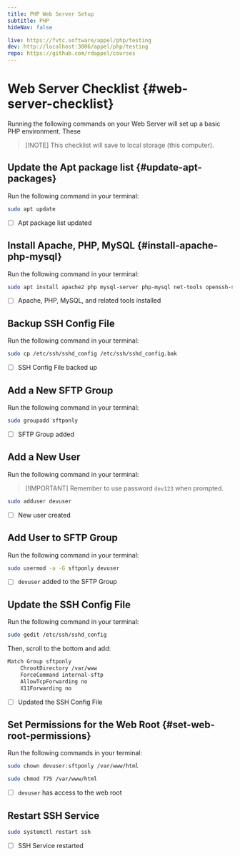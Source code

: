 ```yaml
---
title: PHP Web Server Setup
subtitle: PHP
hideNav: false

live: https://fvtc.software/appel/php/testing
dev: http://localhost:3006/appel/php/testing
repo: https://github.com/rdappel/courses
---
```


# Web Server Checklist {#web-server-checklist}

Running the following commands on your Web Server will set up a basic PHP environment. These 

> [!NOTE] This checklist will save to local storage (this computer).


## Update the Apt package list {#update-apt-packages}

Run the following command in your terminal:

```bash
sudo apt update
```

<div class="checklist localstore">

- [ ] Apt package list updated

</div>


## Install Apache, PHP, MySQL {#install-apache-php-mysql}

Run the following command in your terminal:

```bash
sudo apt install apache2 php mysql-server php-mysql net-tools openssh-server
```

<div class="checklist localstore">

- [ ] Apache, PHP, MySQL, and related tools installed

</div>


## Backup SSH Config File

Run the following command in your terminal:

```bash
sudo cp /etc/ssh/sshd_config /etc/ssh/sshd_config.bak
```

<div class="checklist localstore">

- [ ] SSH Config File backed up

</div>


## Add a New SFTP Group

Run the following command in your terminal:

```bash
sudo groupadd sftponly
```

<div class="checklist localstore">

- [ ] SFTP Group added

</div>


## Add a New User

Run the following command in your terminal:

> [!IMPORTANT] Remember to use password `dev123` when prompted.

```bash
sudo adduser devuser
```

<div class="checklist localstore">

- [ ] New user created

</div>


## Add User to SFTP Group

Run the following command in your terminal:

```bash
sudo usermod -a -G sftponly devuser
```

<div class="checklist localstore">

- [ ] `devuser` added to the SFTP Group

</div>


## Update the SSH Config File

Run the following command in your terminal:

```bash
sudo gedit /etc/ssh/sshd_config
```

Then, scroll to the bottom and add:

```bash
Match Group sftponly
    ChrootDirectory /var/www
    ForceCommand internal-sftp
    AllowTcpForwarding no
    X11Forwarding no
```

<div class="checklist localstore">

- [ ] Updated the SSH Config File

</div>


## Set Permissions for the Web Root {#set-web-root-permissions}

Run the following commands in your terminal:

```bash
sudo chown devuser:sftponly /var/www/html
```

```bash
sudo chmod 775 /var/www/html
```

<div class="checklist localstore">

- [ ] `devuser` has access to the web root

</div>


## Restart SSH Service

```bash
sudo systemctl restart ssh
```

<div class="checklist localstore">

- [ ] SSH Service restarted

</div>